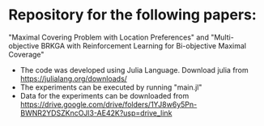 # Repository for the following papers:

"Maximal Covering Problem with Location Preferences" and "Multi-objective BRKGA with Reinforcement Learning for Bi-objective Maximal Coverage"

- The code was developed using Julia Language. Download julia from https://julialang.org/downloads/
- The experiments can be executed by running "main.jl"
- Data for the experiments can be downloaded from https://drive.google.com/drive/folders/1YJ8w6y5Pn-BWNR2YDSZKncOJl3-AE42K?usp=drive_link
